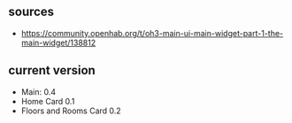## sources

- https://community.openhab.org/t/oh3-main-ui-main-widget-part-1-the-main-widget/138812

## current version

- Main: 0.4
- Home Card 0.1
- Floors and Rooms Card 0.2